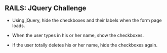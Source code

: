## RAILS: JQuery Challenge

* Using jQuery, hide the checkboxes and their labels when the form page loads.

* When the user types in his or her name, show the checkboxes.

* If the user totally deletes his or her name, hide the checkboxes again.
